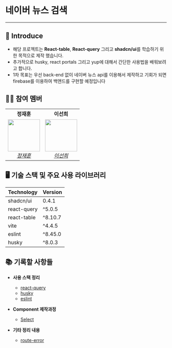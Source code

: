 # 네이버 뉴스 검색

---

## 👀 Introduce

- 해당 프로젝트는 **React-table**, **React-query** 그리고 **shadcn/ui**를 학습하기 위한 목적으로 제작 했습니다.
- 추가적으로 husky, react portals 그리고 yup에 대해서 간단한 사용법을 배워보려고 합니다.
- 1차 목표는 우선 back-end 없이 네이버 뉴스 api를 이용해서 제작하고 기회가 되면 firebase를 이용하여 백앤드를 구현할 예정입니다

## 👨‍👦 참여 멤버

<table>
    <tr align="center">
        <td><B>정재훈<B></td>
        <td><B>이선희<B></td>
    </tr>
    <tr align="center">
        <td>
            <img src="https://github.com/pleasemrlostman.png?size=100" width="100">
            <br>
            <a href="https://github.com/pleasemrlostman"><I>정재훈</I></a>
        </td>
        <td>
            <img src="https://github.com/suniiizz.png?size=100" width="100">
            <br>
            <a href="https://github.com/suniiizz"><I>이선희</I></a>
        </td>
    </tr>
</table>

## 🖥️ 기술 스택 및 주요 사용 라이브러리

| Technology | Version |
| --- | --- |
| shadcn/ui | 0.4.1 |
| react-query | ^5.0.5 |
| react-table | ^8.10.7 |
| vite | ^4.4.5 |
| eslint | ^8.45.0 |
| husky | ^8.0.3 |


## 📚 기록할 사항들

- **사용 스택 정리**

  - [react-query](https://github.com/pleasemrlostman/news-search-table/blob/main/src/hooks/README.md)
  - [husky](https://github.com/pleasemrlostman/news-search-table/blob/main/.husky/README.md)
  - [eslint](https://github.com/pleasemrlostman/news-search-table/blob/main/document/eslint.md)

- **Component 제작과정**

  - [Select](https://github.com/pleasemrlostman/news-search-table/tree/main/src/components/select)

- **기타 정리 내용**

  - [route-error](https://github.com/pleasemrlostman/news-search-table/blob/main/document/route-error.md)
